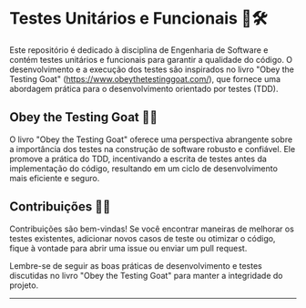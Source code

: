 # Testes Unitários e Funcionais 🧪🛠️

Este repositório é dedicado à disciplina de Engenharia de Software e contém testes unitários e funcionais para garantir a qualidade do código. O desenvolvimento e a execução dos testes são inspirados no livro "Obey the Testing Goat" (https://www.obeythetestinggoat.com/), que fornece uma abordagem prática para o desenvolvimento orientado por testes (TDD).

## Obey the Testing Goat 🐐📖

O livro "Obey the Testing Goat" oferece uma perspectiva abrangente sobre a importância dos testes na construção de software robusto e confiável. Ele promove a prática do TDD, incentivando a escrita de testes antes da implementação do código, resultando em um ciclo de desenvolvimento mais eficiente e seguro.

## Contribuições 🤝🚀

Contribuições são bem-vindas! Se você encontrar maneiras de melhorar os testes existentes, adicionar novos casos de teste ou otimizar o código, fique à vontade para abrir uma issue ou enviar um pull request.

Lembre-se de seguir as boas práticas de desenvolvimento e testes discutidas no livro "Obey the Testing Goat" para manter a integridade do projeto.

---
